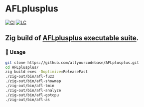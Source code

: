 # AFLplusplus

[![CI][ci-shd]][ci-url]
[![LC][lc-shd]][lc-url]

## Zig build of [AFLplusplus executable suite](https://github.com/AFLplusplus/AFLplusplus).

### :rocket: Usage

```sh
git clone https://github.com/allyourcodebase/AFLplusplus.git
cd AFLplusplus/
zig build exes -Doptimize=ReleaseFast
./zig-out/bin/afl-fuzz
./zig-out/bin/afl-showmap
./zig-out/bin/afl-tmin
./zig-out/bin/afl-analyze
./zig-out/bin/afl-gotcpu
./zig-out/bin/afl-as
```

<!-- MARKDOWN LINKS -->

[ci-shd]: https://img.shields.io/github/actions/workflow/status/allyourcodebase/AFLplusplus/ci.yaml?branch=main&style=for-the-badge&logo=github&label=CI&labelColor=black
[ci-url]: https://github.com/allyourcodebase/AFLplusplus/blob/main/.github/workflows/ci.yaml
[lc-shd]: https://img.shields.io/github/license/allyourcodebase/AFLplusplus.svg?style=for-the-badge&labelColor=black
[lc-url]: https://github.com/allyourcodebase/AFLplusplus/blob/main/LICENSE
